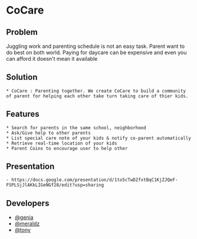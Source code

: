 # CoCare 

  ## Problem
  Juggling work and parenting schedule is not an easy task. Parent want to do best on both world. Paying for daycare can be expensive and even you can afford it doesn't mean it available

  ## Solution
    * CoCare : Parenting together. We create CoCare to build a community of parent for helping each other take turn taking care of thier kids.

  ## Features
    * Search for parents in the same school, neighborhood
    * Ask/Give help to other parents
    * List special care note of your kids & notify co-parent automatically
    * Retrieve real-time location of your kids
    * Parent Coins to encourage user to help other

 ## Presentation
    - https://docs.google.com/presentation/d/1to5cTwD2fxtBqC1KjZJQeF-FSPLSjJlAKkLIGeNGf28/edit?usp=sharing

## Developers
  - [@genia](https://github.com/Eugenia-Chornobai)
  - [@meraldz](https://github.com/mcazarjr)
  - [@tony](https://github.com/Tony-Thawatchai)
